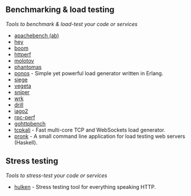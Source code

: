 ## Benchmarking & load testing
*Tools to benchmark & load-test your code or services*

* [apachebench (ab)](http://httpd.apache.org/docs/current/programs/ab.html)
* [hey](https://github.com/rakyll/hey)
* [boom](https://github.com/tarekziade/boom)
* [httperf](https://github.com/httperf/httperf)
* [molotov](https://github.com/loads/molotov)
* [phantomas](https://github.com/macbre/phantomas)
* [ponos](https://github.com/klarna/ponos) - Simple yet powerful load generator written in Erlang.
* [siege](http://www.joedog.org/siege-home/)
* [vegeta](https://github.com/tsenart/vegeta)
* [sniper](https://github.com/btfak/sniper)
* [wrk](https://github.com/wg/wrk)
* [drill](https://github.com/fcsonline/drill)
* [iago2](https://github.com/twitter/iago2)
* [rpc-perf](https://github.com/twitter/rpc-perf)
* [gohttpbench](https://github.com/parkghost/gohttpbench)
* [tcpkali](https://github.com/satori-com/tcpkali) - Fast multi-core TCP and WebSockets load generator.
* [pronk](https://github.com/bos/pronk) - A small command line application for load testing web servers (Haskell).

## Stress testing
*Tools to stress-test your code or services*

* [hulken](https://github.com/hellgrenj/hulken) - Stress testing tool for everything speaking HTTP.
